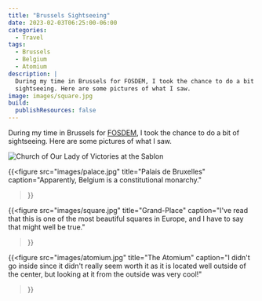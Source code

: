 ```yaml
---
title: "Brussels Sightseeing"
date: 2023-02-03T06:25:00-06:00
categories:
  - Travel
tags:
  - Brussels
  - Belgium
  - Atomium
description: |
  During my time in Brussels for FOSDEM, I took the chance to do a bit of
  sightseeing. Here are some pictures of what I saw.
image: images/square.jpg
build:
  publishResources: false
---
```


During my time in Brussels for [FOSDEM]({{<ref"../fosdem/index.md">}}), I took
the chance to do a bit of sightseeing. Here are some pictures of what I saw.

<!--more-->

![Church of Our Lady of Victories at the Sablon](images/church.jpg)

{{<figure
  src="images/palace.jpg"
  title="Palais de Bruxelles"
  caption="Apparently, Belgium is a constitutional monarchy."
>}}

{{<figure
  src="images/square.jpg"
  title="Grand-Place"
  caption="I've read that this is one of the most beautiful squares in Europe, and I have to say that might well be true."
>}}

{{<figure
  src="images/atomium.jpg"
  title="The Atomium"
  caption="I didn't go inside since it didn't really seem worth it as it is located well outside of the center, but looking at it from the outside was very cool!"
>}}
